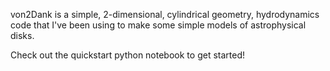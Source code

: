 von2Dank is a simple, 2-dimensional, cylindrical geometry, hydrodynamics code that I've been using to make some simple models of astrophysical disks.

Check out the quickstart python notebook to get started!
